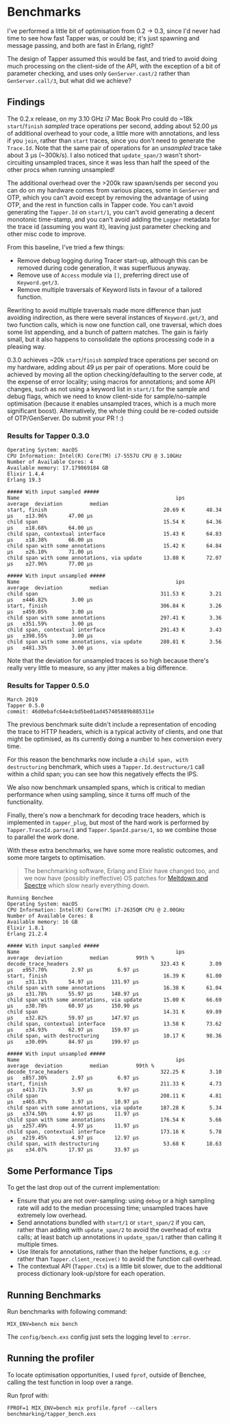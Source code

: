 # Benchmarks

I've performed a little bit of optimisation from 0.2 -> 0.3, since I'd never had time to see how fast Tapper was, or could be; 
it's just spawning and message passing, and both are fast in Erlang, right?

The design of Tapper assumed this would be fast, and tried to avoid doing much processing on the client-side of the API, with the exception of a bit of parameter checking, and uses only `GenServer.cast/2` rather than `GenServer.call/3`, but what did we achieve?

## Findings

The 0.2.x release, on my 3.10 GHz i7 Mac Book Pro could do ~18k `start`/`finish` *sampled* trace operations per second, adding about 52.00 μs of additional overhead to your code, a little more with annotations, and less if you `join`, rather than `start` traces, since you don't need to generate the `Trace.Id`. Note that the same pair of operations for an *unsampled* trace take about 3 μs (~300k/s). I also noticed that `update_span/3` wasn't
short-circuiting unsampled traces, since it was less than half the speed of the other procs when running unsampled!

The additional overhead over the >200k raw spawn/sends per second you can do on my hardware comes from various places, some in `GenServer` and OTP, which you can't avoid except by removing the advantage of using OTP, and the rest in function calls in Tapper code. You can't avoid generating the `Tapper.Id` on `start/1`, you can't avoid generating a decent monotonic time-stamp, and you can't avoid adding the `Logger` metadata for the trace id (assuming you want it), leaving just parameter checking and other misc code to improve.

From this baseline, I've tried a few things:

   * Remove debug logging during Tracer start-up, although this can be removed during code generation, it was superfluous anyway.
   * Remove use of `Access` module via `[]`, preferring direct use of `Keyword.get/3`.
   * Remove multiple traversals of Keyword lists in favour of a tailored function.

Rewriting to avoid multiple traversals made more difference than just avoiding indirection, as there were several instances of `Keyword.get/3`, and two function calls, which is now one function call, one traversal, which does some list appending, and a bunch of pattern matches. The gain is fairly small, but it also happens to consolidate the options processing code in a pleasing way.

0.3.0 achieves ~20k `start`/`finish` *sampled* trace operations per second on my hardware, adding about 49 μs per pair of operations. More could be achieved by moving all the option checking/defaulting to the server code, at the expense of error locality; using macros for annotations; and some API changes, such as not using a keyword list in `start/1` for the sample and debug flags, which we need to know client-side for sample/no-sample optimisation (because it enables unsampled traces, which is a much more significant boost). Alternatively, the whole thing could be re-coded outside of OTP/GenServer. Do submit your PR ! :)

### Results for Tapper 0.3.0

```
Operating System: macOS
CPU Information: Intel(R) Core(TM) i7-5557U CPU @ 3.10GHz
Number of Available Cores: 4
Available memory: 17.179869184 GB
Elixir 1.4.4
Erlang 19.3

##### With input sampled #####
Name                                                   ips        average  deviation         median
start, finish                                      20.69 K       48.34 μs    ±13.96%       47.00 μs
child span                                         15.54 K       64.36 μs    ±18.68%       64.00 μs
child span, contextual interface                   15.43 K       64.83 μs    ±18.38%       66.00 μs
child span with some annotations                   15.42 K       64.84 μs    ±26.10%       71.00 μs
child span with some annotations, via update       13.88 K       72.07 μs    ±27.96%       77.00 μs

##### With input unsampled #####
Name                                                   ips        average  deviation         median
child span                                        311.53 K        3.21 μs   ±446.82%        3.00 μs
start, finish                                     306.84 K        3.26 μs   ±459.05%        3.00 μs
child span with some annotations                  297.41 K        3.36 μs   ±351.59%        3.00 μs
child span, contextual interface                  291.43 K        3.43 μs   ±398.55%        3.00 μs
child span with some annotations, via update      280.81 K        3.56 μs   ±481.33%        3.00 μs
```

Note that the deviation for unsampled traces is so high because there's really very little to measure, so any jitter makes a big difference.

### Results for Tapper 0.5.0
```
March 2019
Tapper 0.5.0
commit: 46d0ebafc64e4cbd5be01ad457405889b885311e
```

The previous benchmark suite didn't include a representation of encoding the trace
to HTTP headers, which is a typical activity of clients, and one that might be
optimised, as its currently doing a number to hex conversion every time.

For this reason the benchmarks now include a `child span, with destructuring`
benchmark, which uses a `Tapper.Id.destructure/1` call within a child span; 
you can see how this negatively effects the IPS.

We also now benchmark unsampled spans, which is critical to median performance 
when using sampling, since it turns off much of the functionality.

Finally, there's now a benchmark for decoding trace headers, which is 
implemented in `tapper_plug`, but most of the hard work is performed by 
`Tapper.TraceId.parse/1` and `Tapper.SpanId.parse/1`, so we combine those
to parallel the work done.

With these extra benchmarks, we have some more realistic outcomes, and
some more targets to optimisation.

> The benchmarking software, Erlang and Elixir have changed too, and we now
have (possibly ineffective) OS patches for [Meltdown and Spectre](https://meltdownattack.com/) 
which slow nearly everything down.

```
Running Benchee
Operating System: macOS
CPU Information: Intel(R) Core(TM) i7-2635QM CPU @ 2.00GHz
Number of Available Cores: 8
Available memory: 16 GB
Elixir 1.8.1
Erlang 21.2.4

##### With input sampled #####
Name                                                   ips        average  deviation         median         99th %
decode_trace_headers                              323.43 K        3.09 μs   ±957.70%        2.97 μs        6.97 μs
start, finish                                      16.39 K       61.00 μs    ±31.11%       54.97 μs      131.97 μs
child span with some annotations                   16.38 K       61.04 μs    ±31.78%       55.97 μs      148.97 μs
child span with some annotations, via update       15.00 K       66.69 μs    ±30.78%       60.97 μs      150.90 μs
child span                                         14.31 K       69.89 μs    ±32.82%       59.97 μs      147.97 μs
child span, contextual interface                   13.58 K       73.62 μs    ±34.93%       62.97 μs      159.97 μs
child span, with destructuring                     10.17 K       98.36 μs    ±30.09%       84.97 μs      199.97 μs

##### With input unsampled #####
Name                                                   ips        average  deviation         median         99th %
decode_trace_headers                              322.25 K        3.10 μs   ±857.30%        2.97 μs        6.97 μs
start, finish                                     211.33 K        4.73 μs   ±413.71%        3.97 μs        9.97 μs
child span                                        208.11 K        4.81 μs   ±465.87%        3.97 μs       10.97 μs
child span with some annotations, via update      187.28 K        5.34 μs   ±374.50%        4.97 μs       11.97 μs
child span with some annotations                  176.54 K        5.66 μs   ±257.49%        4.97 μs       11.97 μs
child span, contextual interface                  173.16 K        5.78 μs   ±219.45%        4.97 μs       12.97 μs
child span, with destructuring                     53.68 K       18.63 μs    ±34.07%       17.97 μs       33.97 μs
```

## Some Performance Tips

To get the last drop out of the current implementation:

* Ensure that you are not over-sampling: using `debug` or a high sampling rate will add to the median processing time; unsampled traces have extremely low overhead.
* Send annotations bundled with `start/1` or `start_span/2` if you can, rather than adding with `update_span/2` to avoid the overhead of extra calls; at least batch up annotations in `update_span/1` rather than calling it multiple times.
* Use literals for annotations, rather than the helper functions, e.g. `:cr` rather than `Tapper.client_receive()` to avoid the function call overhead.
* The contextual API (`Tapper.Ctx`) is a little bit slower, due to the additional process dictionary look-up/store for each operation.

## Running Benchmarks

Run benchmarks with following command:

```
MIX_ENV=bench mix bench
```

The `config/bench.exs` config just sets the logging level to `:error`.

## Running the profiler

To locate optimisation opportunities, I used `fprof`, outside of Benchee, calling the
test function in loop over a range.

Run fprof with:

```
FPROF=1 MIX_ENV=bench mix profile.fprof --callers benchmarking/tapper_bench.exs
```
